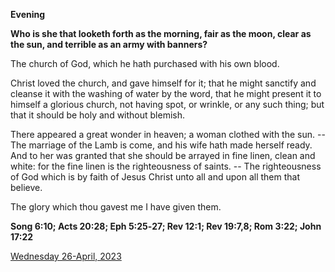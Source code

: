 **Evening**

**Who is she that looketh forth as the morning, fair as the moon, clear as the sun, and terrible as an army with banners?**
 
The church of God, which he hath purchased with his own blood.
 
Christ loved the church, and gave himself for it; that he might sanctify and cleanse it with the washing of water by the word, that he might present it to himself a glorious church, not having spot, or wrinkle, or any such thing; but that it should be holy and without blemish.
 
There appeared a great wonder in heaven; a woman clothed with the sun. -- The marriage of the Lamb is come, and his wife hath made herself ready. And to her was granted that she should be arrayed in fine linen, clean and white: for the fine linen is the righteousness of saints. -- The righteousness of God which is by faith of Jesus Christ unto all and upon all them that believe.
 
The glory which thou gavest me I have given them.  

**Song 6:10; Acts 20:28; Eph 5:25‑27; Rev 12:1; Rev 19:7,8; Rom 3:22; John 17:22**

[Wednesday 26-April, 2023](https://t.me/daily_light)
